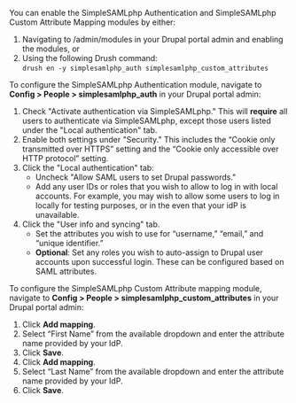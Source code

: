 You can enable the SimpleSAMLphp Authentication and SimpleSAMLphp Custom Attribute Mapping modules by either:

1. Navigating to /admin/modules in your Drupal portal admin and enabling the modules, or
2. Using the following Drush command:  
`drush en -y simplesamlphp_auth simplesamlphp_custom_attributes `

To configure the SimpleSAMLphp Authentication module, navigate to **Config > People > simplesamlphp\_auth** in your Drupal portal admin:

1. Check "Activate authentication via SimpleSAMLphp." This will **require** all users to authenticate via SimpleSAMLphp, except those users listed under the "Local authentication" tab.
2. Enable both settings under "Security." This includes the “Cookie only transmitted over HTTPS” setting and the “Cookie only accessible over HTTP protocol” setting.
3. Click the "Local authentication" tab:  
   * Uncheck "Allow SAML users to set Drupal passwords."  
   * Add any user IDs or roles that you wish to allow to log in with local accounts. For example, you may wish to allow some users to log in locally for testing purposes, or in the even that your idP is unavailable.
4. Click the "User info and syncing" tab.  
   * Set the attributes you wish to use for “username,” “email,” and “unique identifier.”  
   * **Optional**: Set any roles you wish to auto-assign to Drupal user accounts upon successful login. These can be configured based on SAML attributes.

To configure the SimpleSAMLphp Custom Attribute mapping module, navigate to **Config > People > simplesamlphp\_custom\_attributes** in your Drupal portal admin:

1. Click **Add mapping**.
2. Select “First Name” from the available dropdown and enter the attribute name provided by your IdP.
3. Click **Save**.
4. Click **Add mapping**.
5. Select “Last Name” from the available dropdown and enter the attribute name provided by your IdP.
6. Click **Save**.